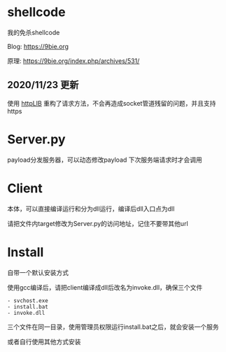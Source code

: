 # shellcode
我的免杀shellcode

Blog: https://9bie.org

原理:  https://9bie.org/index.php/archives/531/

## 2020/11/23 更新

使用 [httpLIB](https://github.com/yhirose/cpp-httplib) 重构了请求方法，不会再造成socket管道残留的问题，并且支持https

# Server.py

payload分发服务器，可以动态修改payload
下次服务端请求时才会调用

# Client

本体，可以直接编译运行和分为dll运行，编译后dll入口点为dll

请把文件内target修改为Server.py的访问地址，记住不要带其他url

# Install

自带一个默认安装方式

使用gcc编译后，请把client编译成dll后改名为invoke.dll，确保三个文件

	- svchost.exe
	- install.bat
	- invoke.dll

三个文件在同一目录，使用管理员权限运行install.bat之后，就会安装一个服务

或者自行使用其他方式安装